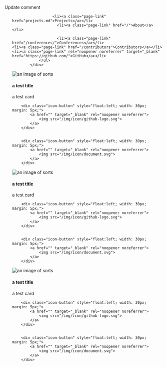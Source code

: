 <head>
        <link rel="stylesheet" href="/testingpages/css/styles.css">
</head>

<p>Update comment</p>

<div class="navbar-collapse collapse" id="navbar">
                <ul class="nav navbar-nav">
                    
                      <li><a class="page-link" href="projects.md">Projects</a></li>
                        <li><a class="page-link" href="/">About</a></li>
                     
                        <li><a class="page-link" href="/conferences/">Conferences</a></li>
    <li><a class="page-link" href="/contributors">Contributors</a></li>
    <li><a class="page-link" rel="noopener noreferrer" target="_blank" href="https://github.com/">GitHub</a></li>      
                </ul>
            </div>
<div class="card thumbnail">
<img class="card-logo" src="/img/project/rig.png" alt="an image of sorts">
<div class="caption">
    <h4>a test title</h4>
    <p>a test card</p>
</div>
<div class="icon-wrapper">

        <div class="icon-button" style="float:left; width: 30px; margin: 5px;">
            <a href="" target="_blank" rel="noopener noreferrer">
                <img src="/img/icon/github-logo.svg">
            </a>
        </div>


        <div class="icon-button" style="float:left; width: 30px; margin: 5px;">
            <a href="" target="_blank" rel="noopener noreferrer">
                <img src="/img/icon/document.svg">
            </a>
        </div>

</div>
</div>



<div class="card thumbnail">
<img class="card-logo" src="/img/project/rig.png" alt="an image of sorts">
<div class="caption">
    <h4>a test title</h4>
    <p>a test card</p>
</div>
<div class="icon-wrapper">

        <div class="icon-button" style="float:left; width: 30px; margin: 5px;">
            <a href="" target="_blank" rel="noopener noreferrer">
                <img src="/img/icon/github-logo.svg">
            </a>
        </div>


        <div class="icon-button" style="float:left; width: 30px; margin: 5px;">
            <a href="" target="_blank" rel="noopener noreferrer">
                <img src="/img/icon/document.svg">
            </a>
        </div>

</div>
</div>



<div class="card thumbnail">
<img class="card-logo" src="/img/project/rig.png" alt="an image of sorts">
<div class="caption">
    <h4>a test title</h4>
    <p>a test card</p>
</div>
<div class="icon-wrapper">

        <div class="icon-button" style="float:left; width: 30px; margin: 5px;">
            <a href="" target="_blank" rel="noopener noreferrer">
                <img src="/img/icon/github-logo.svg">
            </a>
        </div>


        <div class="icon-button" style="float:left; width: 30px; margin: 5px;">
            <a href="" target="_blank" rel="noopener noreferrer">
                <img src="/img/icon/document.svg">
            </a>
        </div>

</div>
</div>
